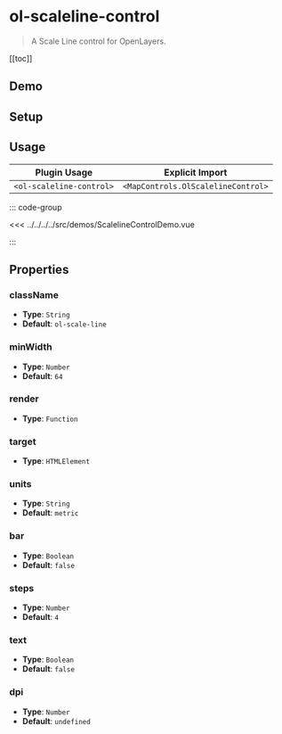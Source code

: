 # ol-scaleline-control

> A Scale Line control for OpenLayers.

[[toc]]

## Demo

<script setup>
import ScalelineControlDemo from "@demos/ScalelineControlDemo.vue"
</script>
<ClientOnly>
<ScalelineControlDemo />
</ClientOnly>

## Setup

<!--@include: ../../mapcontrols.plugin.md-->

## Usage

| Plugin Usage             |          Explicit Import           |
|--------------------------|:----------------------------------:|
| `<ol-scaleline-control>` | `<MapControls.OlScalelineControl>` |

::: code-group

<<< ../../../../src/demos/ScalelineControlDemo.vue

:::

## Properties

### className

- **Type**: `String`
- **Default**: `ol-scale-line`

### minWidth

- **Type**: `Number`
- **Default**: `64`

### render

- **Type**: `Function`

### target

- **Type**: `HTMLElement`

### units

- **Type**: `String`
- **Default**: `metric`

### bar

- **Type**: `Boolean`
- **Default**: `false`

### steps

- **Type**: `Number`
- **Default**: `4`

### text

- **Type**: `Boolean`
- **Default**: `false`

### dpi

- **Type**: `Number`
- **Default**: `undefined`

